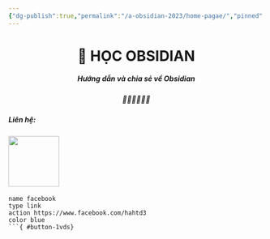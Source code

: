 ```yaml
---
{"dg-publish":true,"permalink":"/a-obsidian-2023/home-pagae/","pinned":true,"tags":["gardenEntry"],"noteIcon":""}
---
```



# <center> 📝  **HỌC OBSIDIAN**   </center>
##### <center> Hướng dẫn và chia sẻ về Obsidian</center>

##### <center> 🌟🌟🌟🌟🌟🌟</center>

#####  Liên hệ: 
[<img src="https://upload.wikimedia.org/wikipedia/commons/thumb/0/06/Facebook.svg/2560px-Facebook.svg.png" width="100">](https://www.facebook.com/hahtd3)
[<img src=" " width="100">](https://www.facebook.com/hahtd3)

```button
name facebook
type link
action https://www.facebook.com/hahtd3
color blue
```{ #button-1vds}







